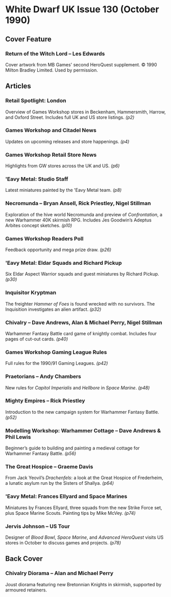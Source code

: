<!-- 
---
title: "White Dwarf UK Issue 130"
date: 1990-10
tags: ["HeroQuest", "Necromunda", "'Eavy Metal", "Warhammer Fantasy", "Space Marine", "Bretonnia"]
---
-->
# White Dwarf UK Issue 130 (October 1990)

## Cover Feature
### Return of the Witch Lord – Les Edwards
  Cover artwork from MB Games' second HeroQuest supplement.
  © 1990 Milton Bradley Limited. Used by permission.

## Articles
### Retail Spotlight: London
  Overview of Games Workshop stores in Beckenham, Hammersmith, Harrow, and Oxford Street. Includes full UK and US store listings. *(p2)*

### Games Workshop and Citadel News
  Updates on upcoming releases and store happenings. *(p4)*

### Games Workshop Retail Store News
  Highlights from GW stores across the UK and US. *(p6)*

### 'Eavy Metal: Studio Staff
  Latest miniatures painted by the 'Eavy Metal team. *(p8)*

### Necromunda – Bryan Ansell, Rick Priestley, Nigel Stillman
  Exploration of the hive world Necromunda and preview of *Confrontation*, a new Warhammer 40K skirmish RPG. Includes Jes Goodwin’s Adeptus Arbites concept sketches. *(p10)*

### Games Workshop Readers Poll
  Feedback opportunity and mega prize draw. *(p26)*

### 'Eavy Metal: Eldar Squads and Richard Pickup
  Six Eldar Aspect Warrior squads and guest miniatures by Richard Pickup. *(p30)*

### Inquisitor Kryptman
  The freighter *Hammer of Foes* is found wrecked with no survivors. The Inquisition investigates an alien artifact. *(p32)*

### Chivalry – Dave Andrews, Alan & Michael Perry, Nigel Stillman
  Warhammer Fantasy Battle card game of knightly combat. Includes four pages of cut-out cards. *(p40)*

### Games Workshop Gaming League Rules
  Full rules for the 1990/91 Gaming Leagues. *(p42)*

### Praetorians – Andy Chambers
  New rules for *Capitol Imperialis* and *Hellbore* in *Space Marine*. *(p48)*

### Mighty Empires – Rick Priestley
  Introduction to the new campaign system for Warhammer Fantasy Battle. *(p52)*

### Modelling Workshop: Warhammer Cottage – Dave Andrews & Phil Lewis
  Beginner’s guide to building and painting a medieval cottage for Warhammer Fantasy Battle. *(p56)*

### The Great Hospice – Graeme Davis
  From Jack Yeovil’s *Drachenfels*: a look at the Great Hospice of Frederheim, a lunatic asylum run by the Sisters of Shallya. *(p64)*

### 'Eavy Metal: Frances Ellyard and Space Marines
  Miniatures by Frances Ellyard, three squads from the new Strike Force set, plus Space Marine Scouts. Painting tips by Mike McVey. *(p74)*

### Jervis Johnson – US Tour
  Designer of *Blood Bowl*, *Space Marine*, and *Advanced HeroQuest* visits US stores in October to discuss games and projects. *(p78)*

## Back Cover
### Chivalry Diorama – Alan and Michael Perry
  Joust diorama featuring new Bretonnian Knights in skirmish, supported by armoured retainers.